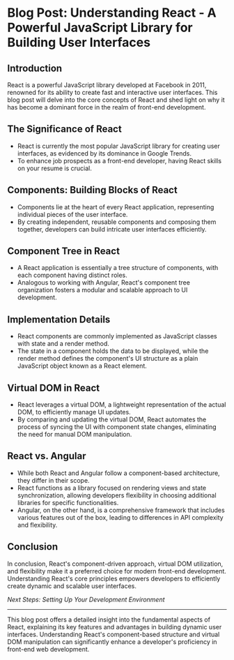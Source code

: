 # Blog Post: Understanding React - A Powerful JavaScript Library for Building User Interfaces

## Introduction
React is a powerful JavaScript library developed at Facebook in 2011, renowned for its ability to create fast and interactive user interfaces. This blog post will delve into the core concepts of React and shed light on why it has become a dominant force in the realm of front-end development.

## The Significance of React
- React is currently the most popular JavaScript library for creating user interfaces, as evidenced by its dominance in Google Trends.
- To enhance job prospects as a front-end developer, having React skills on your resume is crucial.

## Components: Building Blocks of React
- Components lie at the heart of every React application, representing individual pieces of the user interface.
- By creating independent, reusable components and composing them together, developers can build intricate user interfaces efficiently.

## Component Tree in React
- A React application is essentially a tree structure of components, with each component having distinct roles.
- Analogous to working with Angular, React's component tree organization fosters a modular and scalable approach to UI development.

## Implementation Details
- React components are commonly implemented as JavaScript classes with state and a render method.
- The state in a component holds the data to be displayed, while the render method defines the component's UI structure as a plain JavaScript object known as a React element.

## Virtual DOM in React
- React leverages a virtual DOM, a lightweight representation of the actual DOM, to efficiently manage UI updates.
- By comparing and updating the virtual DOM, React automates the process of syncing the UI with component state changes, eliminating the need for manual DOM manipulation.

## React vs. Angular
- While both React and Angular follow a component-based architecture, they differ in their scope.
- React functions as a library focused on rendering views and state synchronization, allowing developers flexibility in choosing additional libraries for specific functionalities.
- Angular, on the other hand, is a comprehensive framework that includes various features out of the box, leading to differences in API complexity and flexibility.

## Conclusion
In conclusion, React's component-driven approach, virtual DOM utilization, and flexibility make it a preferred choice for modern front-end development. Understanding React's core principles empowers developers to efficiently create dynamic and scalable user interfaces.

*Next Steps: Setting Up Your Development Environment*

---

This blog post offers a detailed insight into the fundamental aspects of React, explaining its key features and advantages in building dynamic user interfaces. Understanding React's component-based structure and virtual DOM manipulation can significantly enhance a developer's proficiency in front-end web development.